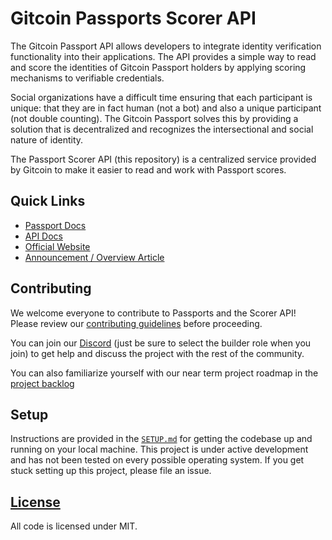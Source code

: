 # Gitcoin Passports Scorer API

The Gitcoin Passport API allows developers to integrate identity verification
functionality into their applications. The API provides a simple way to read and
score the identities of Gitcoin Passport holders by applying scoring mechanisms
to verifiable credentials.

Social organizations have a difficult time ensuring that each participant is
unique: that they are in fact human (not a bot) and also a unique participant
(not double counting). The Gitcoin Passport solves this by providing
a solution that is decentralized and recognizes the intersectional and social
nature of identity.

The Passport Scorer API (this repository) is a centralized service provided by
Gitcoin to make it easier to read and work with Passport scores.

## Quick Links

- [Passport Docs](https://docs.passport.gitcoin.co/)
- [API Docs](https://api.scorer.gitcoin.co/docs)
- [Official Website](https://go.gitcoin.co/passport?utm_source=scorer-api-repo&utm_medium=referral&utm_content=Passport)
- [Announcement / Overview Article](https://go.gitcoin.co/blog/intro-to-passport)

## Contributing

We welcome everyone to contribute to Passports and the Scorer API! Please review
our [contributing guidelines](./CONTRIBUTING.md) before proceeding.

You can join our [Discord](https://discord.gg/w6K2wwHr) (just be sure to select
the builder role when you join) to get help and discuss the project with the
rest of the community.

You can also familiarize yourself with our near term project roadmap in the
[project backlog](https://github.com/orgs/gitcoinco/projects/6)

## Setup

Instructions are provided in the [`SETUP.md`](./SETUP.md) for getting the
codebase up and running on your local machine. This project is under active
development and has not been tested on every possible operating system. If you
get stuck setting up this project, please file an issue.

## [License](./LICENSE)

All code is licensed under MIT.
